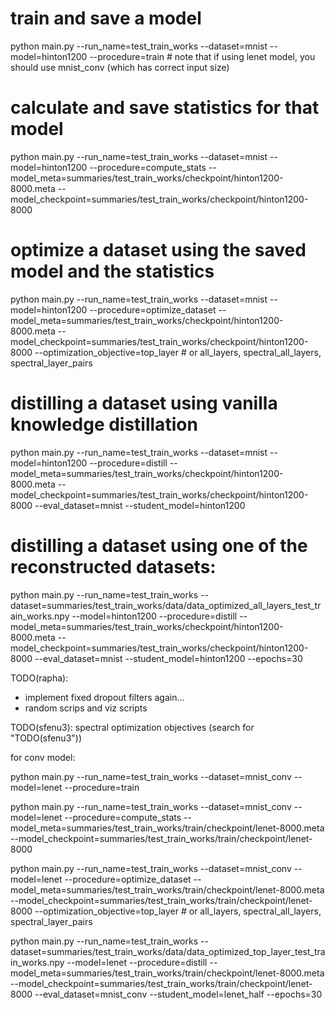 # train and save a model
python main.py --run_name=test_train_works --dataset=mnist --model=hinton1200 --procedure=train # note that if using lenet model, you should use mnist_conv (which has correct input size)

# calculate and save statistics for that model
python main.py --run_name=test_train_works --dataset=mnist --model=hinton1200 --procedure=compute_stats --model_meta=summaries/test_train_works/checkpoint/hinton1200-8000.meta --model_checkpoint=summaries/test_train_works/checkpoint/hinton1200-8000

# optimize a dataset using the saved model and the statistics
python main.py --run_name=test_train_works --dataset=mnist --model=hinton1200 --procedure=optimize_dataset --model_meta=summaries/test_train_works/checkpoint/hinton1200-8000.meta --model_checkpoint=summaries/test_train_works/checkpoint/hinton1200-8000 --optimization_objective=top_layer # or all_layers, spectral_all_layers, spectral_layer_pairs

# distilling a dataset using vanilla knowledge distillation
python main.py --run_name=test_train_works --dataset=mnist --model=hinton1200 --procedure=distill --model_meta=summaries/test_train_works/checkpoint/hinton1200-8000.meta --model_checkpoint=summaries/test_train_works/checkpoint/hinton1200-8000 --eval_dataset=mnist --student_model=hinton1200

# distilling a dataset using one of the reconstructed datasets:
python main.py --run_name=test_train_works --dataset=summaries/test_train_works/data/data_optimized_all_layers_test_train_works.npy --model=hinton1200 --procedure=distill --model_meta=summaries/test_train_works/checkpoint/hinton1200-8000.meta --model_checkpoint=summaries/test_train_works/checkpoint/hinton1200-8000 --eval_dataset=mnist --student_model=hinton1200 --epochs=30



TODO(rapha):
- implement fixed dropout filters again...
- random scrips and viz scripts

TODO(sfenu3): spectral optimization objectives
(search for "TODO(sfenu3"))


for conv model:

python main.py --run_name=test_train_works --dataset=mnist_conv --model=lenet --procedure=train

python main.py --run_name=test_train_works --dataset=mnist_conv --model=lenet --procedure=compute_stats --model_meta=summaries/test_train_works/train/checkpoint/lenet-8000.meta --model_checkpoint=summaries/test_train_works/train/checkpoint/lenet-8000

python main.py --run_name=test_train_works --dataset=mnist_conv --model=lenet --procedure=optimize_dataset --model_meta=summaries/test_train_works/train/checkpoint/lenet-8000.meta --model_checkpoint=summaries/test_train_works/train/checkpoint/lenet-8000 --optimization_objective=top_layer # or all_layers, spectral_all_layers, spectral_layer_pairs

python main.py --run_name=test_train_works --dataset=summaries/test_train_works/data/data_optimized_top_layer_test_train_works.npy --model=lenet --procedure=distill --model_meta=summaries/test_train_works/train/checkpoint/lenet-8000.meta --model_checkpoint=summaries/test_train_works/train/checkpoint/lenet-8000 --eval_dataset=mnist_conv --student_model=lenet_half --epochs=30

